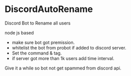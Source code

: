 # DiscordAutoRename
Discord Bot to Rename all users 

node js based

- make sure bot got premission.
- whitelist the bot from probot if added to discord server.
- Set the command & tag.
- if server got more than 1k users add time interval.

Give it a while so bot not get spammed from discord api.
